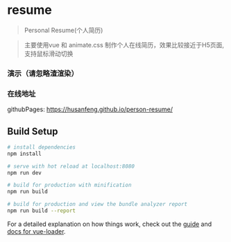 # resume

> Personal Resume(个人简历)

> 主要使用vue 和 animate.css 制作个人在线简历，效果比较接近于H5页面,支持鼠标滑动切换

### 演示（请忽略渣渲染）

<!-- ![resume.gif](https://github.com/lyttonlee/pic/blob/master/resume.gif?raw=true) -->

### 在线地址

githubPages: https://husanfeng.github.io/person-resume/

## Build Setup

``` bash
# install dependencies
npm install

# serve with hot reload at localhost:8080
npm run dev

# build for production with minification
npm run build

# build for production and view the bundle analyzer report
npm run build --report
```

For a detailed explanation on how things work, check out the [guide](http://vuejs-templates.github.io/webpack/) and [docs for vue-loader](http://vuejs.github.io/vue-loader).
